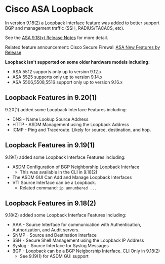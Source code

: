 # Cisco ASA Loopback

In version 9.18(2) a Loopback Interface feature was added to better support BGP and management traffic (SSH, RADIUS/TACACS, etc).

See the [ASA 9.18(x) Release Notes][asa918rn] for more detail.

Related feature announcement: Cisco Secure Firewall [ASA New Features by Release][2]

**Loopback isn't supported on some older hardware models including:**
* ASA 5512 supports only up to version 9.12.x
* ASA 5525 supports only up to version 9.14.x
* ASA 5506,5508,5516 support only up to version 9.16.x

## Loopback Features in 9.20(1)

9.20(1) added some Loopback Interface Features including:
* DNS - Name Lookup Source Address
* HTTP - ASDM Management using the Loopback Address
* ICMP - Ping and Traceroute. Likely for source, destination, and hop.

## Loopback Features in 9.19(1)

9.19(1) added some Loopback Interface Features including:
* ASDM Configuration of BGP Neighborship Loopback Interface
  * This was available in the CLI in 9.18(2)
* The ASDM GUI Can Add and Manage Loopback Interfaces
* VTI Source Interface can be a Loopback.
  * Related command: `ip unnumbered ...`

## Loopback Features in 9.18(2)

9.18(2) added some Loopback Interface Features including:
* AAA - Source Interface for communication with Authentication, Authorization, and Audit servers.
* SNMP - Source and Destination Interface
* SSH - Secure Shell Management using the Loopback IP Address
* Syslog - Source Interface for Syslog Messages
* BGP - Loopback can be a BGP Neigborship Interface. CLI Only in 9.18(2)
  * See 9.19(1) for ASDM GUI support

[asa918rn]: https://www.cisco.com/c/en/us/td/docs/security/asa/asa918/release/notes/asarn918.html
[2]: https://www.cisco.com/c/en/us/td/docs/security/asa/roadmap/asa_new_features.html
